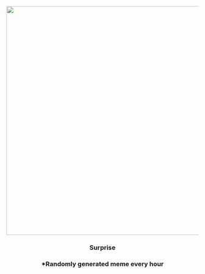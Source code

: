 <p align="center">
        <img src="https://i.redd.it/ei2uh1lw1r591.jpg" width="600" height="600">
        </p>
        <h3 align="center">Surprise</h3>
        <h3 align="center">*Randomly generated meme every hour</h3>
    